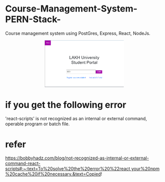 # Course-Management-System-PERN-Stack-
Course management system using PostGres, Express, React, NodeJs.

<img src="https://github.com/sanjiviarul/Course-Management/blob/master/Screenshot1.png?raw=true"  style="display: block;margin-left: auto;margin-right: auto;width: 50%">

# if you get the following error 
'react-scripts' is not recognized as an internal or external command,
operable program or batch file.
# refer

https://bobbyhadz.com/blog/not-recognized-as-internal-or-external-command-react-scripts#:~:text=To%20solve%20the%20error%20%22react,your%20npm%20cache%20if%20necessary.&text=Copied!